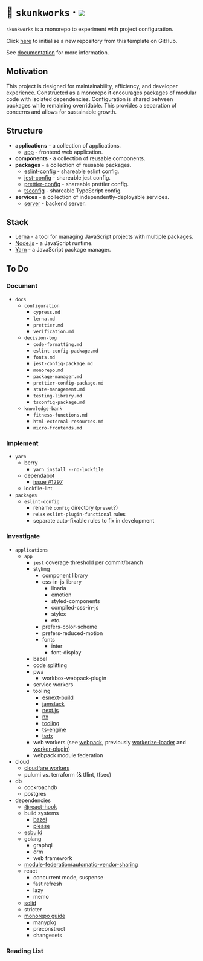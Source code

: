 # 🦨 `skunkworks` &middot; ![](https://github.com/jdanil/skunkworks/workflows/ci/badge.svg)

`skunkworks` is a monorepo to experiment with project configuration.

Click [here](https://github.com/jdanil/skunkworks/generate) to initialise a new repository from this template on GitHub.

See [documentation](docs/index.md) for more information.

## Motivation

This project is designed for maintainability, efficiency, and developer experience.
Constructed as a monorepo it encourages packages of modular code with isolated dependencies.
Configuration is shared between packages while remaining overridable.
This provides a separation of concerns and allows for sustainable growth.

## Structure

- **applications** - a collection of applications.
  - [app](applications/app/README.md) - frontend web application.
- **components** - a collection of reusable components.
- **packages** - a collection of reusable packages.
  - [eslint-config](packages/eslint-config/README.md) - shareable eslint config.
  - [jest-config](packages/jest-config/README.md) - shareable jest config.
  - [prettier-config](packages/prettier-config/README.md) - shareable prettier config.
  - [tsconfig](packages/tsconfig/README.md) - shareable TypeScript config.
- **services** - a collection of independently-deployable services.
  - [server](services/server/README.md) - backend server.

## Stack

- [Lerna](https://lerna.js.org/) - a tool for managing JavaScript projects with multiple packages.
- [Node.js](https://nodejs.org/) - a JavaScript runtime.
- [Yarn](https://yarnpkg.com/) - a JavaScript package manager.

## To Do

### Document

- `docs`
  - `configuration`
    - `cypress.md`
    - `lerna.md`
    - `prettier.md`
    - `verification.md`
  - `decision-log`
    - `code-formatting.md`
    - `eslint-config-package.md`
    - `fonts.md`
    - `jest-config-package.md`
    - `monorepo.md`
    - `package-manager.md`
    - `prettier-config-package.md`
    - `state-management.md`
    - `testing-library.md`
    - `tsconfig-package.md`
  - `knowledge-bank`
    - `fitness-functions.md`
    - `html-external-resources.md`
    - `micro-frontends.md`

### Implement

- `yarn`
  - berry
    - `yarn install --no-lockfile`
  - dependabot
    - [issue #1297](https://github.com/dependabot/dependabot-core/issues/1297)
  - lockfile-lint
- `packages`
  - `eslint-config`
    - rename `config` directory (`preset`?)
    - relax `eslint-plugin-functional` rules
    - separate auto-fixable rules to fix in development

### Investigate

- `applications`
  - `app`
    - `jest` coverage threshold per commit/branch
    - styling
      - component library
      - css-in-js library
        - linaria
        - emotion
        - styled-components
        - compiled-css-in-js
        - stylex
        - etc.
      - prefers-color-scheme
      - prefers-reduced-motion
      - fonts
        - inter
        - font-display
    - babel
    - code splitting
    - pwa
      - workbox-webpack-plugin
    - service workers
    - tooling
      - [esnext-build](https://github.com/codynova/esnext-build)
      - [jamstack](https://jamstack.org/)
      - [next.js](https://nextjs.org/)
      - [nx](https://nx.dev/)
      - [tooling](https://tooling.js.org/)
      - [ts-engine](https://ts-engine.dev/)
      - [tsdx](https://github.com/jaredpalmer/tsdx)
    - web workers (see [webpack](https://webpack.js.org/blog/2020-10-10-webpack-5-release/#native-worker-support), previously [workerize-loader](https://github.com/developit/workerize-loader) and [worker-plugin](https://github.com/GoogleChromeLabs/worker-plugin))
    - webpack module federation
- cloud
  - [cloudfare workers](https://workers.cloudflare.com/)
  - pulumi vs. terraform (& tflint, tfsec)
- db
  - cockroachdb
  - postgres
- dependencies
  - [@react-hook](https://github.com/jaredLunde/react-hook)
  - build systems
    - [bazel](https://bazel.build/)
    - [please](https://please.build/)
  - [esbuild](https://github.com/evanw/esbuild)
  - golang
    - graphql
    - orm
    - web framework
  - [module-federation/automatic-vendor-sharing](https://github.com/module-federation/automatic-vendor-sharing)
  - react
    - concurrent mode, suspense
    - fast refresh
    - lazy
    - memo
  - [solid](https://github.com/ryansolid/solid)
  - stricter
  - [monorepo guide](https://monorepo.guide/)
    - manypkg
    - preconstruct
    - changesets

### Reading List
